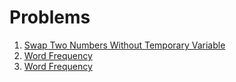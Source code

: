 # Problems

1. [Swap Two Numbers Without Temporary Variable](https://github.com/farrukh-ali-khan/Problems/blob/master/1.SwapTwoNumbersWithoutTemporaryVariable.js)
3. [Word Frequency](https://github.com/farrukh-ali-khan/Problems/blob/master/2.WordFrequency.js)
3. [Word Frequency](https://github.com/farrukh-ali-khan/Problems/blob/master/3.Intersection.js)